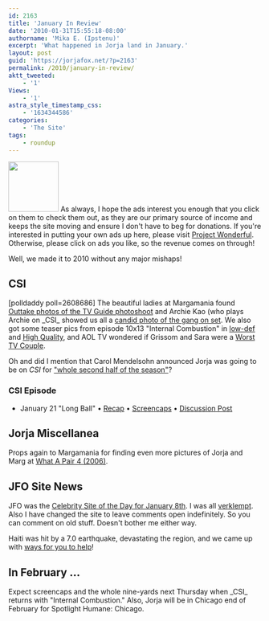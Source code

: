 ```yaml
---
id: 2163
title: 'January In Review'
date: '2010-01-31T15:55:18-08:00'
authorname: 'Mika E. (Ipstenu)'
excerpt: 'What happened in Jorja land in January.'
layout: post
guid: 'https://jorjafox.net/?p=2163'
permalink: /2010/january-in-review/
aktt_tweeted:
    - '1'
Views:
    - '1'
astra_style_timestamp_css:
    - '1634344586'
categories:
    - 'The Site'
tags:
    - roundup
---
```


<img src="//static.jorjafox.net/wordpress/2010/01/january-roundup-100x100.jpg" alt="" title="january-roundup" width="100" height="100" class="alignleft size-thumbnail wp-image-2190" /> As always, I hope the ads interest you enough that you click on them to check them out, as they are our primary source of income and keeps the site moving and ensure I don't have to beg for donations. If you're interested in putting your own ads up here, please visit <a href="https://www.projectwonderful.com/">Project Wonderful</a>. Otherwise, please click on ads you like, so the revenue comes on through!

Well, we made it to 2010 without any major mishaps!

<h2>CSI</h2>
<span class="alignright" style="width:175px;">[polldaddy poll=2608686]</span>
The beautiful ladies at Margamania found <a href="https://jorjafox.net/2010/01/02/outtakes-from-tv-guide-photoshoot/">Outtake photos of the TV Guide photoshoot</a> and Archie Kao (who plays Archie on _CSI_ showed us all a <a href="https://jorjafox.net/2010/01/05/archie-kao-candid/">candid photo of the gang on set</a>.  We also got some teaser pics from episode 10x13 "Internal Combustion" in <a href="https://jorjafox.net/2010/csi-10-13-internal-combustion-promotional-photos/">low-def</a> and <a href="https://jorjafox.net/2010/01/27/more-photos-for-csi-10x13-yay/">High Quality</a>, and AOL TV wondered if Grissom and Sara were a <a href="https://jorjafox.net/2010/01/07/were-sara-and-grissom-a-worst-couple/">Worst TV Couple</a>.

Oh and did I mention that Carol Mendelsohn announced Jorja was going to be on _CSI_ for <a href="https://jorjafox.net/2010/01/19/jorja-is-a-lock-for-the-second-half-of-the-season/">"whole second half of the season"</a>?

<h3>CSI Episode</h3>
<ul>
	<li>January 21 "Long Ball" &bull; <a href="https://jorjafox.net/wiki/Long_Ball">Recap</a> &bull; <a href="https://jorjafox.net/gallery/tv/csi/season10/longball/">Screencaps</a> &bull; <a href="https://jorjafox.net/2010/01/21/csi-10x12-long-ball/">Discussion Post</a></li>
</ul>

<h2>Jorja Miscellanea</h2>
Props again to Margamania for finding even more pictures of Jorja and Marg at <a href="https://jorjafox.net/2010/01/26/what-a-pair-pictures-and-bonus/">What A Pair 4 (2006)</a>.

<h2>JFO Site News</h2>
JFO was the <a href="http://www.csotd.com/archivemonth_month-1_year-2010.html">Celebrity Site of the Day for January 8th</a>.  I was all <a href="https://jorjafox.net/2010/01/08/jfo-celebrity-site-of-the-day/">verklempt</a>. Also I have changed the site to leave comments open indefinitely.  So you can comment on old stuff. Doesn't bother me either way.

Haiti was hit by a 7.0 earthquake, devastating the region, and we came up with <a href="https://jorjafox.net/2010/01/14/how-can-i-help-haiti/">ways for you to help</a>!

<h2>In February ...</h2>
Expect screencaps and the whole nine-yards next Thursday when _CSI_ returns with "Internal Combustion." Also, Jorja will be in Chicago end of February for Spotlight Humane: Chicago.
